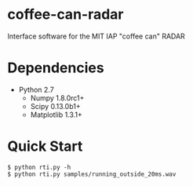 # coffee-can-radar

Interface software for the MIT IAP "coffee can" RADAR

# Dependencies

* Python 2.7
  * Numpy 1.8.0rc1+
  * Scipy 0.13.0b1+
  * Matplotlib 1.3.1+

# Quick Start

```
$ python rti.py -h
$ python rti.py samples/running_outside_20ms.wav
```

